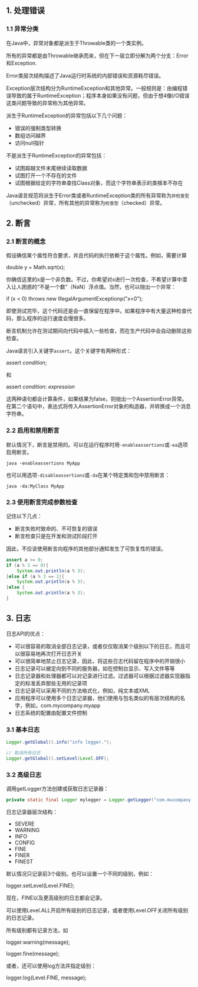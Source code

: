 ## 1. 处理错误

### 1.1 异常分类

在Java中，异常对象都是派生于Throwable类的一个类实例。

所有的异常都是由Throwable继承而来，但在下一层立即分解为两个分支：Error和Exception.

Error类层次结构描述了Java运行时系统的内部错误和资源耗尽错误。

Exception层次结构分为RuntimeException和其他异常。一般规则是：由编程错误导致的属于RuntimeException；程序本身如果没有问题，但由于想4像I/O错误这类问题导致的异常称为其他异常。

派生于RuntimeException的异常包括以下几个问题：

- 错误的强制类型转换
- 数组访问越界
- 访问null指针

不是派生于RuntimeException的异常包括：

- 试图超越文件末尾继续读取数据
- 试图打开一个不存在的文件
- 试图根据给定的字符串查找Class对象，而这个字符串表示的类根本不存在

Java语言规范将派生于Error类或者RuntimeException类的所有异常称为`非检查型`（unchecked）异常，所有其他的异常称为`检查型`（checked）异常。

## 2. 断言

### 2.1 断言的概念

假设确信某个属性符合要求，并且代码的执行依赖于这个属性。例如，需要计算

double y = Math.sqrt(x);

你确信这里的x是一个非负数。不过，你希望对x进行一次检查，不希望计算中潜入让人困惑的“不是一个数”（NaN）浮点值。当然，也可以抛出一个异常：

if (x < 0) throws new IllegalArgumentExceptionp("x<0");

即使测试完毕，这个代码还是会一直保留在程序中。如果程序中有大量这种检查代码，那么程序的运行速度会慢很多。

断言机制允许在测试期间向代码中插入一些检查，而在生产代码中会自动删除这些检查。

Java语言引入关键字`assert`。这个关键字有两种形式：

assert *condition*;

和

assert *condition*: *expression*

这两种语句都会计算条件，如果结果为false，则抛出一个AssertionError异常。在第二个语句中，表达式将传入AssertionError对象的构造器，并转换成一个消息字符串。

### 2.2 启用和禁用断言

默认情况下，断言是禁用的。可以在运行程序时用`-enableassertions`或`-ea`选项启用断言。

```
java -enableassertions MyApp
```

也可以用选项`-disableassertions`或`-da`在某个特定类和包中禁用断言：

```
java -da:MyClass MyApp
```

### 2.3 使用断言完成参数检查

记住以下几点：

- 断言失败时致命的、不可恢复的错误
- 断言检查只是在开发和测试阶段打开

因此，不应该使用断言向程序的其他部分通知发生了可恢复性的错误。

```java
assert a >= 0;
if (a % 3 == 0){
    System.out.println(a % 3);
}else if (a % 3 == 1){
    System.out.println(a % 3);
}else {
    System.out.println(a % 3);
}
```

## 3. 日志

日志API的优点：

- 可以很容易的取消全部日志记录，或者仅仅取消某个级别以下的日志，而且可以很容易地再次打开日志开关
- 可以很简单地禁止日志记录，因此，将这些日志代码留在程序中的开销很小
- 日志记录可以被定向到不同的服务器，如在控制台显示、写入文件等等
- 日志记录器和处理器都可以对记录进行过滤。过滤器可以根据过滤器实现器指定的标准丢弃那些无用的记录项
- 日志记录可以采用不同的方法格式化，例如，纯文本或XML
- 应用程序可以使用多个日志记录器，他们使用与包名类似的有层次结构的名字，例如，com.mycompany.myapp
- 日志系统的配置由配置文件控制

### 3.1 基本日志

```java
Logger.getGlobal().info("info logger.");

// 取消所有日志
Logger.getGlobal().setLevel(Level.OFF);
```

### 3.2 高级日志

调用getLogger方法创建或获取日志记录器：

```java
private static final Logger mylogger = Logger.getLogger("com.mucompany.myapp");
```

日志记录器层次结构：

- SEVERE
- WARNING
- INFO
- CONFIG
- FINE
- FINER
- FINEST

默认情况只记录前3个级别。也可以设置一个不同的级别，例如：

logger.setLevel(Level.FINE);

现在，FINE以及更高级别的日志都会记录。

可以使用Level.ALL开启所有级别的日志记录，或者使用Level.OFF关闭所有级别的日志记录。

所有级别都有记录方法，如

logger.warning(message);

logger.fine(message);

或者，还可以使用log方法并指定级别：

logger.log(Level.FINE, message);





























